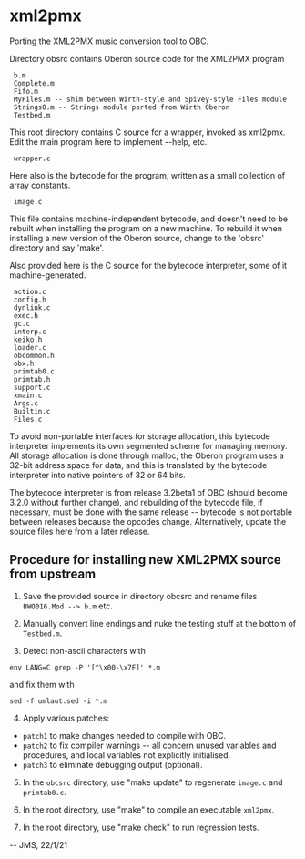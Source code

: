 # xml2pmx
Porting the XML2PMX music conversion tool to OBC.

Directory obsrc contains Oberon source code for the XML2PMX program

     b.m
     Complete.m
     Fifo.m
     MyFiles.m -- shim between Wirth-style and Spivey-style Files module
     Strings0.m -- Strings module ported from Wirth Oberon
     Testbed.m

This root directory contains C source for a wrapper, invoked as xml2pmx.
Edit the main program here to implement --help, etc.

     wrapper.c

Here also is the bytecode for the program, written as a small collection
of array constants.

     image.c

This file contains machine-independent bytecode, and doesn't need to
be rebuilt when installing the program on a new machine.  To rebuild
it when installing a new version of the Oberon source, change to the
'obsrc' directory and say 'make'.

Also provided here is the C source for the bytecode interpreter, some
of it machine-generated.

     action.c
     config.h
     dynlink.c
     exec.h
     gc.c
     interp.c
     keiko.h
     loader.c
     obcommon.h
     obx.h
     primtab0.c
     primtab.h
     support.c
     xmain.c
     Args.c
     Builtin.c
     Files.c

To avoid non-portable interfaces for storage allocation, this bytecode
interpreter implements its own segmented scheme for managing memory.
All storage allocation is done through malloc; the Oberon program uses
a 32-bit address space for data, and this is translated by the
bytecode interpreter into native pointers of 32 or 64 bits.

The bytecode interpreter is from release 3.2beta1 of OBC (should
become 3.2.0 without further change), and rebuilding of the bytecode
file, if necessary, must be done with the same release -- bytecode is
not portable between releases because the opcodes change.
Alternatively, update the source files here from a later release.

Procedure for installing new XML2PMX source from upstream
---------------------------------------------------------

1. Save the provided source in directory obcsrc
and rename files `BWO016.Mod --> b.m` etc.

2. Manually convert line endings and nuke the testing stuff at the
bottom of `Testbed.m`.

3. Detect non-ascii characters with
````
env LANG=C grep -P '[^\x00-\x7F]' *.m
````
and fix them with
````
sed -f umlaut.sed -i *.m
````
4. Apply various patches:
* `patch1` to make changes needed to compile with OBC.
* `patch2` to fix compiler warnings -- all concern unused variables
and procedures, and local variables not explicitly initialised.
* `patch3` to eliminate debugging output (optional).

5. In the `obcsrc` directory, use "make update" to regenerate
`image.c` and `primtab0.c`.

6. In the root directory, use "make" to compile an executable `xml2pmx`.

7. In the root directory, use "make check" to run regression tests.

-- JMS, 22/1/21

